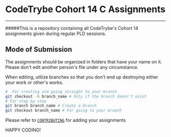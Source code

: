 # CodeTrybe Cohort 14 C Assignments

---

#####This is a repository containing all CodeTrybe's Cohort 14 assignments given during regular PLD sessions.


## Mode of Submission

The assignments should be organized in folders that have your name on it. Please don't edit another person's file under any circumstance.

When editing, utilize branches so that you don't end up destroying either your work or other's works.

```bash
#  For creating and going straight to your branch
git checkout -b branch_name # Only if the branch doesn't exist
# For step by step
git branch branch_name # Create a branch
git checkout branch_name # For going to your branch
```

Please refer to [`CONTRIBUTING`](https://github.com/codetrybe/c_assignment/blob/main/CONTRIBUTING.md) for adding your assignments

HAPPY CODING!